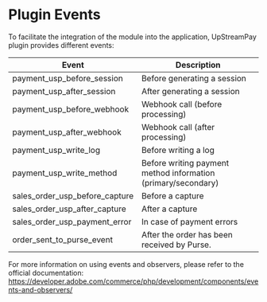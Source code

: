 # Plugin Events

To facilitate the integration of the module into the application, UpStreamPay plugin provides different events:

| Event                          | Description                                                   |
|--------------------------------|---------------------------------------------------------------|
| payment_usp_before_session     | Before generating a session                                   |
| payment_usp_after_session      | After generating a session                                    |
| payment_usp_before_webhook     | Webhook call (before processing)                              |
| payment_usp_after_webhook      | Webhook call (after processing)                               |
| payment_usp_write_log          | Before writing a log                                          |
| payment_usp_write_method       | Before writing payment method information (primary/secondary) |
| sales_order_usp_before_capture | Before a capture                                              |
| sales_order_usp_after_capture  | After a capture                                               |
| sales_order_usp_payment_error  | In case of payment errors                                     |
| order_sent_to_purse_event      | After the order has been received by Purse.                   |

For more information on using events and observers, please refer to the official documentation:
https://developer.adobe.com/commerce/php/development/components/events-and-observers/
